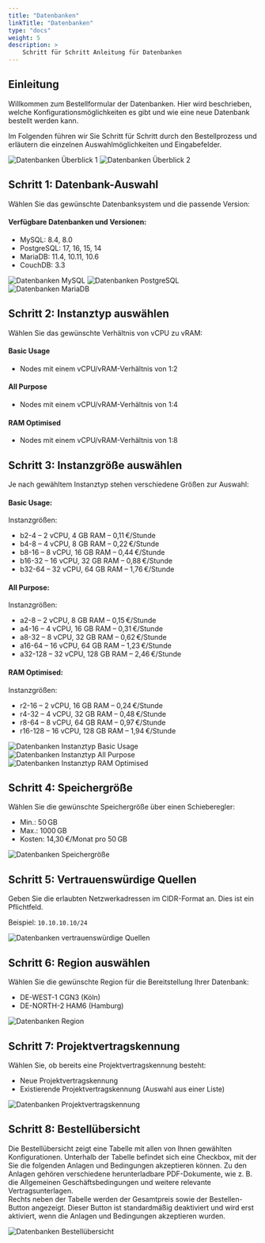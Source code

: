 ```yaml
---
title: "Datenbanken"
linkTitle: "Datenbanken"
type: "docs"
weight: 5
description: >
    Schritt für Schritt Anleitung für Datenbanken
---
```


## Einleitung

Willkommen zum Bestellformular der Datenbanken. Hier wird beschrieben, welche Konfigurationsmöglichkeiten es gibt und wie eine neue Datenbank bestellt werden kann.

Im Folgenden führen wir Sie Schritt für Schritt durch den Bestellprozess und erläutern die einzelnen Auswahlmöglichkeiten und Eingabefelder.

![Datenbanken Überblick 1](img/database-overview1.png)
![Datenbanken Überblick 2](img/database-overview2.png)

## Schritt 1: Datenbank-Auswahl

Wählen Sie das gewünschte Datenbanksystem und die passende Version:

#### Verfügbare Datenbanken und Versionen:

- MySQL: 8.4, 8.0
- PostgreSQL: 17, 16, 15, 14
- MariaDB: 11.4, 10.11, 10.6
- CouchDB: 3.3

![Datenbanken MySQL](img/database-mysql.png)
![Datenbanken PostgreSQL](img/database-postgres.png)
![Datenbanken MariaDB](img/database-mariadb.png)

## Schritt 2: Instanztyp auswählen

Wählen Sie das gewünschte Verhältnis von vCPU zu vRAM:

#### Basic Usage
- Nodes mit einem vCPU/vRAM-Verhältnis von 1:2

#### All Purpose
- Nodes mit einem vCPU/vRAM-Verhältnis von 1:4

#### RAM Optimised
- Nodes mit einem vCPU/vRAM-Verhältnis von 1:8

## Schritt 3: Instanzgröße auswählen

Je nach gewähltem Instanztyp stehen verschiedene Größen zur Auswahl:

#### Basic Usage:

Instanzgrößen:
- b2-4 – 2 vCPU, 4 GB RAM – 0,11 €/Stunde
- b4-8 – 4 vCPU, 8 GB RAM – 0,22 €/Stunde
- b8-16 – 8 vCPU, 16 GB RAM – 0,44 €/Stunde
- b16-32 – 16 vCPU, 32 GB RAM – 0,88 €/Stunde
- b32-64 – 32 vCPU, 64 GB RAM – 1,76 €/Stunde

#### All Purpose:

Instanzgrößen:
- a2-8 – 2 vCPU, 8 GB RAM – 0,15 €/Stunde
- a4-16 – 4 vCPU, 16 GB RAM – 0,31 €/Stunde
- a8-32 – 8 vCPU, 32 GB RAM – 0,62 €/Stunde
- a16-64 – 16 vCPU, 64 GB RAM – 1,23 €/Stunde
- a32-128 – 32 vCPU, 128 GB RAM – 2,46 €/Stunde

#### RAM Optimised:

Instanzgrößen:
- r2-16 – 2 vCPU, 16 GB RAM – 0,24 €/Stunde
- r4-32 – 4 vCPU, 32 GB RAM – 0,48 €/Stunde
- r8-64 – 8 vCPU, 64 GB RAM – 0,97 €/Stunde
- r16-128 – 16 vCPU, 128 GB RAM – 1,94 €/Stunde

![Datenbanken Instanztyp Basic Usage](img/database-basic-usage.png)
![Datenbanken Instanztyp All Purpose](img/database-all-purpose.png)
![Datenbanken Instanztyp RAM Optimised](img/database-ram.png)

## Schritt 4: Speichergröße

Wählen Sie die gewünschte Speichergröße über einen Schieberegler:

- Min.: 50 GB
- Max.: 1000 GB
- Kosten: 14,30 €/Monat pro 50 GB

![Datenbanken Speichergröße](img/database-storage-size.png)

## Schritt 5: Vertrauenswürdige Quellen

Geben Sie die erlaubten Netzwerkadressen im CIDR-Format an.
Dies ist ein Pflichtfeld.

Beispiel:
`10.10.10.10/24`

![Datenbanken vertrauenswürdige Quellen](img/database-sources.png)

## Schritt 6: Region auswählen

Wählen Sie die gewünschte Region für die Bereitstellung Ihrer Datenbank:

- DE-WEST-1 CGN3 (Köln)
- DE-NORTH-2 HAM6 (Hamburg)

![Datenbanken Region](img/database-region.png)

## Schritt 7: Projektvertragskennung

Wählen Sie, ob bereits eine Projektvertragskennung besteht:

- Neue Projektvertragskennung
- Existierende Projektvertragskennung (Auswahl aus einer Liste)

![Datenbanken Projektvertragskennung](img/database-existing-project.png)

## Schritt 8: Bestellübersicht

Die Bestellübersicht zeigt eine Tabelle mit allen von Ihnen gewählten Konfigurationen.
Unterhalb der Tabelle befindet sich eine Checkbox, mit der Sie die folgenden Anlagen und Bedingungen akzeptieren können.
Zu den Anlagen gehören verschiedene herunterladbare PDF-Dokumente, wie z. B. die Allgemeinen Geschäftsbedingungen und weitere relevante Vertragsunterlagen.\
Rechts neben der Tabelle werden der Gesamtpreis sowie der Bestellen-Button angezeigt.
Dieser Button ist standardmäßig deaktiviert und wird erst aktiviert, wenn die Anlagen und Bedingungen akzeptieren wurden.

![Datenbanken Bestellübersicht](img/database-order-overview.png)
